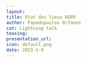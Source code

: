 ```yaml
---
layout:
title: Etat des lieux RGPD
author: Papadopoulos Orfanos
cat: Lightning talk
teasing: 
presentation_url: 
icon: default.png
date: 2023-1-9
---
```

